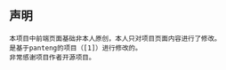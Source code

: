 
## 声明

    本项目中前端页面基础非本人原创，本人只对项目页面内容进行了修改。
    是基于panteng的项目（[1]）进行修改的。
    非常感谢项目作者开源项目。

  [1]: https://github.com/panteng/wechat-h5-boilerplate
